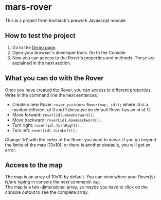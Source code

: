 # mars-rover
This is a project from Ironhack's prework Javascript module

## How to test the project
1. Go to the [Demo page](https://raulcontrerasrubio.github.io/mars-rover/).
2. Open your browser's developer tools. Go to the Console.
3. Now you can access to the Rover's properties and methods. These are explained in the next section.

## What you can do with the Rover
Once you have created the Rover, you can access to different properties.<br>
Write in the command line the next sentences:<br>

- Create a new Rover: `rover.push(new Rover(map, id));` where id is a number different of 0 and 1 (because de default Rover has an id of 1).
- Move forward: `rover[id].moveForward();`
- Move backward: `rover[id].moveBackward();`
- Turn right: `rover[id].turnRight();`
- Turn left: `rover[id].turnLeft();`

Change 'id' with the index of the Rover you want to move.
If you go beyond the limits of the map (10x10), or there is another obstacle, you will get an error.

## Access to the map
The map is an array of 10x10 by default. You can view where your Rover(s) is/are typing in console the next command: `map`. <br>
The map is a two-dimensional array, so maybe you have to click on the console output to see the complete array.